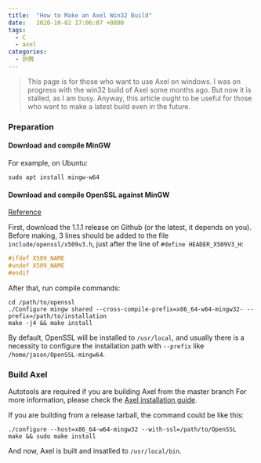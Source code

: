 ```yaml
---
title:  "How to Make an Axel Win32 Build"
date:   2020-10-02 17:06:07 +0800
tags:
  - C
  - axel
categories:
  - 折腾
---
```


>This page is for those who want to use Axel on windows. I  was on progress with the win32 build of Axel some months ago. But now it is stalled, as I am busy. Anyway, this article ought to be useful for those who want to make a latest build even in the future.

### Preparation

#### Download and compile MinGW
For example, on Ubuntu:
```shell
sudo apt install mingw-w64
```
#### Download and compile OpenSSL against MinGW
[Reference](https://marc.xn--wckerlin-0za.ch/computer/cross-compile-openssl-for-windows-on-linux)

First, download the 1.1.1 release on Github (or the latest, it depends on you).
Before making, 3 lines should be added to the file `include/openssl/x509v3.h`, just after the line of `#define HEADER_X509V3_H`:
```c
#ifdef X509_NAME
#undef X509_NAME
#endif
```
After that, run compile commands:
```shell
cd /path/to/openssl
./Configure mingw shared --cross-compile-prefix=x86_64-w64-mingw32- --prefix=/path/to/installation
make -j4 && make install
```

By default, OpenSSL will be installed to `/usr/local`, and usually there is a necessity to configure the installation path with `--prefix` like `/home/jason/OpenSSL-mingw64`.

### Build Axel
Autotools are required if you are building Axel from the master branch
For more information, please check the [Axel installation guide](https://github.com/axel-download-accelerator/axel#building-from-source).

If you are building from a release tarball, the command could be like this:
```shell
./configure --host=x86_64-w64-mingw32 --with-ssl=/path/to/OpenSSL
make && sudo make install
```
And now, Axel is built and insatlled to `/usr/local/bin`.